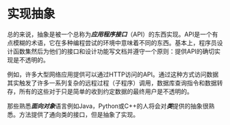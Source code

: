 # 实现抽象

总的来说，抽象是被一个总称为***应用程序接口***（API）的东西实现。API是一个有点模糊的术语，它在多种编程尝试的环境中意味着不同的东西。基本上，程序员设计函数集然后为他们的接口和设计功能写文档并遵守一个原则：提供API的确切实现是不透明的。

例如，许多大型网络应用提供可以通过HTTP访问的API。通过这种方式访问数据其实触发了许多一系列复杂的远程过程（子程序）调用，数据库查询指令和数据转存，所有的这些对于只是简单的收到约定数据的最终用户是不透明的。

那些熟悉***面向对象***语言例如Java，Python或C++的人将会对***类***提供的抽象很熟悉。方法提供了通向类的接口，但是抽象了实现。 

